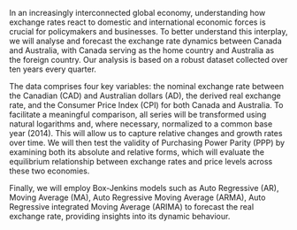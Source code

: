 In an increasingly interconnected global economy, understanding how exchange rates react to domestic and international economic forces is crucial for policymakers and businesses. To better understand this interplay, we will analyse and forecast the exchange rate dynamics between Canada and Australia, with Canada serving as the home country and Australia as the
foreign country. Our analysis is based on a robust dataset collected over ten years every quarter.

The data comprises four key variables: the nominal exchange rate between the Canadian (CAD) and Australian dollars (AD), the derived real exchange rate, and the Consumer Price Index (CPI) for both Canada and Australia. To facilitate a meaningful comparison, all series will be transformed using natural logarithms and, where necessary, normalized to a common base year (2014). This will allow us to capture relative changes and growth rates over time. We will then test the validity of Purchasing Power Parity (PPP) by examining both its absolute and relative forms, which will evaluate the equilibrium relationship between exchange rates and price levels across these two economies.

Finally, we will employ Box-Jenkins models such as Auto Regressive (AR), Moving Average (MA), Auto Regressive Moving Average (ARMA), Auto Regressive integrated Moving Average (ARIMA) to forecast the real exchange rate, providing insights into its dynamic behaviour.
